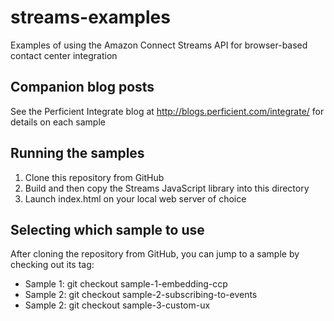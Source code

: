 # streams-examples
Examples of using the Amazon Connect Streams API for browser-based contact center integration

## Companion blog posts
See the Perficient Integrate blog at http://blogs.perficient.com/integrate/ for details on each sample

## Running the samples
1. Clone this repository from GitHub
2. Build and then copy the Streams JavaScript library into this directory
3. Launch index.html on your local web server of choice

## Selecting which sample to use
After cloning the repository from GitHub, you can jump to a sample by checking out its tag:
- Sample 1: git checkout sample-1-embedding-ccp
- Sample 2: git checkout sample-2-subscribing-to-events
- Sample 2: git checkout sample-3-custom-ux
